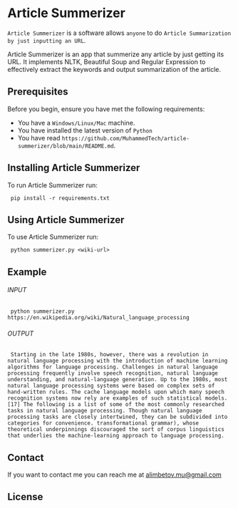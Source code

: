 
# Article Summerizer

`Article Summerizer` is a software allows `anyone` to do `Article Summarization by just inputting an URL`.

Article Summerizer is an app that summerize any article by just getting its URL. It implements NLTK, Beautiful Soup and Regular Expression to effectively extract the keywords and output summarization of the article.

## Prerequisites

Before you begin, ensure you have met the following requirements:
<!--- These are just example requirements. Add, duplicate or remove as required --->
* You have a `Windows/Linux/Mac` machine.
* You have installed the latest version of `Python`
* You have read `https://github.com/MuhammedTech/article-summerizer/blob/main/README.md`.

## Installing Article Summerizer

To run Article Summerizer run:

```
 pip install -r requirements.txt
```

## Using Article Summerizer

To use Article Summerizer run:

```
 python summerizer.py <wiki-url>
```

## Example
   ###### INPUT
```
 python summerizer.py https://en.wikipedia.org/wiki/Natural_language_processing
```
   ###### OUTPUT
```
 Starting in the late 1980s, however, there was a revolution in natural language processing with the introduction of machine learning algorithms for language processing. Challenges in natural language processing frequently involve speech recognition, natural language understanding, and natural-language generation. Up to the 1980s, most natural language processing systems were based on complex sets of hand-written rules. The cache language models upon which many speech recognition systems now rely are examples of such statistical models. [17] The following is a list of some of the most commonly researched tasks in natural language processing. Though natural language processing tasks are closely intertwined, they can be subdivided into categories for convenience. transformational grammar), whose theoretical underpinnings discouraged the sort of corpus linguistics that underlies the machine-learning approach to language processing.
```


## Contact

If you want to contact me you can reach me at alimbetov.mu@gmail.com

## License
<!--- If you're not sure which open license to use see https://choosealicense.com/--->

<!--- This project uses the following license: [<license_name>](<link>) --->

